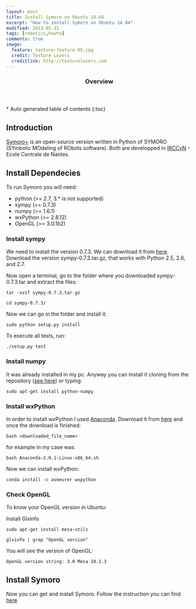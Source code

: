 ```yaml
---
layout: post
title: Install Symoro on Ubuntu 14.04
excerpt: "How to install Symoro on Ubuntu 14.04"
modified: 2013-05-31
tags: [robotics,howto]
comments: true
image:
  feature: texture-feature-05.jpg
  credit: Texture Lovers
  creditlink: http://texturelovers.com
---
```


<section id="table-of-contents" class="toc">
  <header>
    <h3>Overview</h3>
  </header>
<div id="drawer" markdown="1">
*  Auto generated table of contents
{:toc}
</div>
</section><!-- /#table-of-contents -->

## Introduction

[Symoro+](https://github.com/symoro/symoro) is an open-source version written in Python of SYMORO (SYmbolic MOdeling of RObots software). Both are developped in [IRCCyN](www.irccyn.ec-nantes.fr/) - Ecole Centrale de Nantes. 

## Install Dependecies
To run Symoro you will need:
 * python (>= 2.7, 3.* is not supported)
 * sympy (== 0.7.3)
 * numpy (>= 1.6.1)
 * wxPython (>= 2.8.12)
 * OpenGL (>= 3.0.1b2)

### Install sympy
We need to install the version 0.7.3. We can download it from [here](https://github.com/sympy/sympy/releases/tag/sympy-0.7.3). Download the version sympy-0.7.3.tar.gz, that works with Python 2.5, 2.6, and 2.7.

Now open a terminal, go to the folder where you downloaded sympy-0.7.3.tar and extract the files:

`tar -xvzf sympy-0.7.3.tar.gz`

`cd sympy-0.7.3/`

Now we can go in the folder and install it:

`sudo python setup.py install`

To execute all tests, run:

`./setup.py test`


### Install numpy

It was already installed in my pc. Anyway you can install it cloning from the repository ([see here](http://www.scipy.org/scipylib/download.html))  or typing:

`sudo apt-get install python-numpy`

### Install wxPython

In order to install wxPython I used [Anaconda](http://docs.continuum.io/anaconda/).
Download it from [here](http://continuum.io/downloads) and once the download is finished:

`bash <downloaded_file_name>`

for example in my case was: 

`bash Anaconda-2.0.1-Linux-x86_64.sh`

Now we can install wxPython:

`conda install -c asmeurer wxpython`




### Check OpenGL

To know your OpenGL version in Ubuntu:

Install Glxinfo

`sudo apt-get install mesa-utils`

`glxinfo | grep "OpenGL version"`

You will see the version of OpenGL:

`OpenGL version string: 3.0 Mesa 10.1.3`


## Install Symoro

Now you can get and install Symoro. Follow the instruction you can find [here](https://github.com/symoro/symoro/wiki/Setup)

